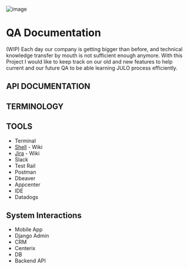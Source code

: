 ![image](https://user-images.githubusercontent.com/52643844/75962234-f645f600-5ef5-11ea-8270-55e2bfe9f0ae.png)



# QA Documentation

(WIP) Each day our company is getting bigger than before, and technical knowledge transfer by mouth is not sufficient enough anymore. With this Project I would like to keep track on our old and new features to help current and our future QA to be able learning JULO process efficiently.


## API DOCUMENTATION

## TERMINOLOGY


## TOOLS

* Terminal 
* [Shell](https://github.com/ryanjulofinance/QADOCS/wiki/TOOLS#shell) - Wiki
* [Jira](https://github.com/ryanjulofinance/QADOCS/wiki/Jira) - Wiki
* Slack
* Test Rail
* Postman
* Dbeaver
* Appcenter
* IDE
* Datadogs


## System Interactions

* Mobile App
* Django Admin
* CRM
* Centerix
* DB
* Backend API

